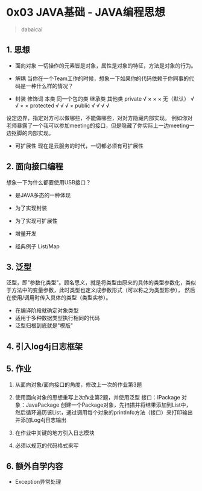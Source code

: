 # 0x03 JAVA基础 - JAVA编程思想
> dabaicai

## 1. 思想
+ 面向对象
一切操作的元素皆是对象，属性是对象的特征，方法是对象的行为。

+ 解耦
当你在一个Team工作的时候，想象一下如果你的代码依赖于你同事的代码是一种什么样的情况？

+ 封装
  修饰词	    本类	    同一个包的类	    继承类	    其他类
  private	√	    ×	            ×	        ×
  无（默认）	√	    √	            ×	        ×
  protected	√	    √	            √	        ×
  public	√	    √	            √	        √

设定边界，指定对方可以做哪些，不能做哪些，对对方隐藏内部实现。
例如你对老师暴露了一个我可以参加meeting的接口，但是隐藏了你实际上一边meeting一边抠脚的内部实现。

+ 可扩展性
现在是云服务的时代，一切都必须有可扩展性

## 2. 面向接口编程
想象一下为什么都要使用USB接口？

+ 是JAVA多态的一种体现

+ 为了实现封装

+ 为了实现可扩展性

+ 增量开发

+ 经典例子
List/Map

## 3. 泛型
泛型，即"参数化类型"。顾名思义，就是将类型由原来的具体的类型参数化，类似于方法中的变量参数，此时类型也定义成参数形式（可以称之为类型形参），
然后在使用/调用时传入具体的类型（类型实参）。

+ 在编译阶段就确定对象类型
+ 适用于多种数据类型执行相同的代码
+ 泛型归根到底就是"模版"

## 4. 引入log4j日志框架

## 5. 作业
1. 从面向对象/面向接口的角度，修改上一次的作业第3题

2. 使用面向对象的思想重写上次作业第2题，并使用泛型
接口：IPackage
对象：JavaPackage
创建一个Package对象，先扫描并将结果添加到List<Package>中，然后循环遍历该List，通过调用每个对象的printInfo方法（接口）来打印输出
并添加Log4j日志输出

3. 在作业中关键的地方引入日志模块

4. 必须以规范的代码格式来写

## 6. 额外自学内容
+ Exception异常处理




